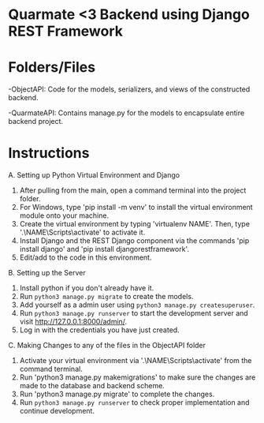 # Quarmate <3 Backend using Django REST Framework

# Folders/Files

-ObjectAPI: Code for the models, serializers, and views of the constructed backend.

-QuarmateAPI: Contains manage.py for the models to encapsulate entire backend project.

# Instructions

A. Setting up Python Virtual Environment and Django

1. After pulling from the main, open a command terminal into the project folder.
2. For Windows, type 'pip install -m venv' to install the virtual environment module onto your machine.
3. Create the virtual environment by typing 'virtualenv NAME'. Then, type '.\NAME\Scripts\activate' to activate it. 
4. Install Django and the REST Django component via the commands 'pip install django' and 'pip install djangorestframework'. 
5. Edit/add to the code in this environment.

B. Setting up the Server

1. Install python if you don't already have it.
2. Run `python3 manage.py migrate` to create the models.
3. Add yourself as a admin user using `python3 manage.py createsuperuser`.
4. Run `python3 manage.py runserver` to start the development server and visit http://127.0.0.1:8000/admin/. 
5. Log in with the credentials you have just created.

C. Making Changes to any of the files in the ObjectAPI folder

1. Activate your virtual environment via '.\NAME\Scripts\activate' from the command terminal.
2. Run 'python3 manage.py makemigrations' to make sure the changes are made to the database and backend scheme.
3. Run 'python3 manage.py migrate' to complete the changes.
4. Run `python3 manage.py runserver` to check proper implementation and continue development.
